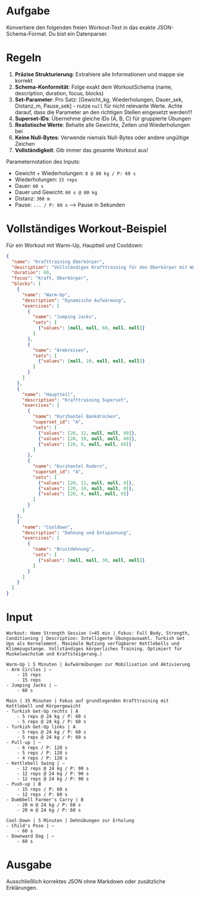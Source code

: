 # Aufgabe
Konvertiere den folgenden freien Workout-Text in das exakte JSON-Schema-Format. Du bist ein Datenparser.

# Regeln
1. **Präzise Strukturierung**: Extrahiere alle Informationen und mappe sie korrekt
2. **Schema-Konformität**: Folge exakt dem WorkoutSchema (name, description, duration, focus, blocks)
3. **Set-Parameter**: Pro Satz: [Gewicht_kg, Wiederholungen, Dauer_sek, Distanz_m, Pause_sek] - nutze `null` für nicht relevante Werte. Achte darauf, dass die Parameter an den richtigen Stellen eingesetzt werden!!!
4. **Superset-IDs**: Übernehme gleiche IDs (A, B, C) für gruppierte Übungen
5. **Realistische Werte**: Behalte alle Gewichte, Zeiten und Wiederholungen bei
6. **Keine Null-Bytes**: Verwende niemals Null-Bytes oder andere ungültige Zeichen
7. **Vollständigkeit**: Gib immer das gesamte Workout aus!

Parameternotation des Inputs:
- Gewicht + Wiederholungen: `8 @ 80 kg / P: 60 s`
- Wiederholungen: `15 reps`
- Dauer: `60 s`
- Dauer und Gewicht: `60 s @ 80 kg`
- Distanz: `300 m`
- Pause: `... / P: 60 s` --> Pause in Sekunden


# Vollständiges Workout-Beispiel
Für ein Workout mit Warm-Up, Hauptteil und Cooldown:
```json
{
  "name": "Krafttraining Oberkörper",
  "description": "Vollständiges Krafttraining für den Oberkörper mit Warm-Up und Cooldown",
  "duration": 60,
  "focus": "Kraft, Oberkörper",
  "blocks": [
    {
      "name": "Warm-Up",
      "description": "Dynamische Aufwärmung",
      "exercises": [
        {
          "name": "Jumping Jacks",
          "sets": [
            {"values": [null, null, 60, null, null]}
          ]
        },
        {
          "name": "Armkreisen",
          "sets": [
            {"values": [null, 10, null, null, null]}
          ]
        }
      ]
    },
    {
      "name": "Hauptteil",
      "description": "Krafttraining Superset",
      "exercises": [
        {
          "name": "Kurzhantel Bankdrücken",
          "superset_id": "A",
          "sets": [
            {"values": [20, 12, null, null, 60]},
            {"values": [20, 10, null, null, 60]},
            {"values": [20, 8, null, null, 60]}
          ]
        },
        {
          "name": "Kurzhantel Rudern",
          "superset_id": "A",
          "sets": [
            {"values": [20, 12, null, null, 0]},
            {"values": [20, 10, null, null, 0]},
            {"values": [20, 8, null, null, 0]}
          ]
        }
      ]
    },
    {
      "name": "Cooldown",
      "description": "Dehnung und Entspannung",
      "exercises": [
        {
          "name": "Brustdehnung",
          "sets": [
            {"values": [null, null, 30, null, null]}
          ]
        }
      ]
    }
  ]
}
```

# Input
```
Workout: Home Strength Session (≈45 min | Fokus: Full Body, Strength, Conditioning | Description: Intelligente Übungsauswahl. Turkish Get Ups als Kernelement. Maximale Nutzung verfügbarer Kettlebells und Klimmzugstange. Vollständiges körperliches Training. Optimiert für Muskelwachstum und Kraftsteigerung.)

Warm-Up | 5 Minuten | Aufwärmübungen zur Mobilisation und Aktivierung
- Arm Circles | –
    - 15 reps
    - 15 reps
- Jumping Jacks | –
    - 60 s

Main | 35 Minuten | Fokus auf grundlegenden Krafttraining mit Kettlebell und Körpergewicht
- Turkish Get-Up rechts | A
    - 5 reps @ 24 kg / P: 60 s
    - 5 reps @ 24 kg / P: 60 s
- Turkish Get-Up links | A
    - 5 reps @ 24 kg / P: 60 s
    - 5 reps @ 24 kg / P: 60 s
- Pull-up | –
    - 6 reps / P: 120 s
    - 5 reps / P: 120 s
    - 4 reps / P: 120 s
- Kettlebell Swing | –
    - 12 reps @ 24 kg / P: 90 s
    - 12 reps @ 24 kg / P: 90 s
    - 12 reps @ 24 kg / P: 90 s
- Push-up | B
    - 15 reps / P: 60 s
    - 12 reps / P: 60 s
- Dumbbell Farmer's Carry | B
    - 20 m @ 24 kg / P: 60 s
    - 20 m @ 24 kg / P: 60 s

Cool-Down | 5 Minuten | Dehnübungen zur Erholung
- Child's Pose | –
    - 60 s
- Downward Dog | –
    - 60 s

```

# Ausgabe
Ausschließlich korrektes JSON ohne Markdown oder zusätzliche Erklärungen. 